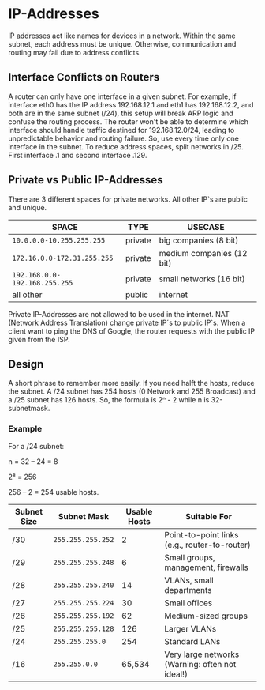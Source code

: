 # IP-Addresses
IP addresses act like names for devices in a network. Within the same subnet, each address must be unique. Otherwise, communication and routing may fail due to address conflicts.

## Interface Conflicts on Routers
A router can only have one interface in a given subnet. For example, if interface eth0 has the IP address 192.168.12.1 and eth1 has 192.168.12.2, and both are in the same subnet (/24), this setup will break ARP logic and confuse the routing process.
The router won't be able to determine which interface should handle traffic destined for 192.168.12.0/24, leading to unpredictable behavior and routing failure. So, use every time only one interface in the subnet. To reduce address spaces, split networks in /25. First interface .1 and second interface .129.

## Private vs Public IP-Addresses

There are 3 different spaces for private networks. All other IP`s are public and unique.

| SPACE    | TYPE     |  USECASE |
|----------|----------|----------|
| `10.0.0.0-10.255.255.255`  | private  | big companies (8 bit)  |
| `172.16.0.0-172.31.255.255` | private   | medium companies (12 bit) |
| `192.168.0.0-192.168.255.255 `| private | small networks (16 bit) |
| all other | public | internet |

Private IP-Addresses are not allowed to be used in the internet. NAT (Network Address Translation) change private IP´s to public IP`s. When a client want to ping the DNS of Google, the router requests with the public IP given from the ISP.

## Design
A short phrase to remember more easily. If you need halft the hosts, reduce the subnet. A /24 subnet has 254 hosts (0 Network and 255 Broadcast) and a /25 subnet has 126 hosts. So, the formula is 2ⁿ - 2 while n is 32-subnetmask. 

### Example
For a /24 subnet:

n = 32 – 24 = 8

2⁸ = 256

256 – 2 = 254 usable hosts.

| Subnet Size | Subnet Mask       | Usable Hosts | Suitable For                                    |
| ----------- | ----------------- | ------------ | ----------------------------------------------- |
| /30         | `255.255.255.252` | 2            | Point-to-point links (e.g., router-to-router)   |
| /29         | `255.255.255.248` | 6            | Small groups, management, firewalls             |
| /28         | `255.255.255.240` | 14           | VLANs, small departments                        |
| /27         | `255.255.255.224` | 30           | Small offices                                   |
| /26         | `255.255.255.192` | 62           | Medium-sized groups                             |
| /25         | `255.255.255.128` | 126          | Larger VLANs                                    |
| /24         | `255.255.255.0`   | 254          | Standard LANs                                   |
| /16         | `255.255.0.0`     | 65,534       | Very large networks (Warning: often not ideal!) |
